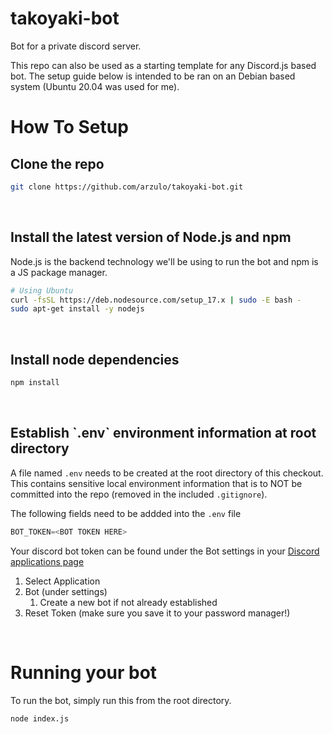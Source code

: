 # takoyaki-bot
Bot for a private discord server.

This repo can also be used as a starting template for any Discord.js based bot. 
The setup guide below is intended to be ran on an Debian based system (Ubuntu 20.04 was used for me).

<h1>How To Setup</h1>
<h2>Clone the repo</h2>

```bash
git clone https://github.com/arzulo/takoyaki-bot.git
```
<br>
<h2>Install the latest version of Node.js and npm</h2>

Node.js is the backend technology we'll be using to run the bot and npm is a JS package manager.

```bash
# Using Ubuntu
curl -fsSL https://deb.nodesource.com/setup_17.x | sudo -E bash -
sudo apt-get install -y nodejs
```
<br>
<h2>Install node dependencies</h2>

```bash
npm install
```
<br>
<h2>Establish `.env` environment information at root directory</h2>

A file named `.env` needs to be created at the root directory of this checkout.  This contains sensitive local environment information that is to NOT be committed into the repo (removed in the included `.gitignore`).

The following fields need to be addded into the `.env` file
```js
BOT_TOKEN=<BOT TOKEN HERE>
```

Your discord bot token can be found under the Bot settings in your [Discord applications page](https://discord.com/developers/applications)

1. Select Application
2. Bot (under settings)
	1. Create a new bot if not already established
3. Reset Token (make sure you save it to your password manager!)

<br>
<h1>Running your bot</h1>

To run the bot, simply run this from the root directory.

```bash
node index.js
```
